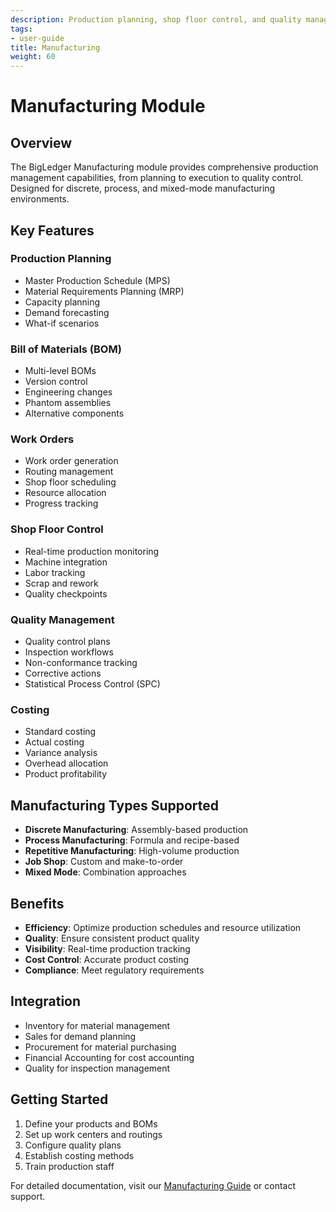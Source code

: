 ```yaml
---
description: Production planning, shop floor control, and quality management
tags:
- user-guide
title: Manufacturing
weight: 60
---
```


# Manufacturing Module

## Overview

The BigLedger Manufacturing module provides comprehensive production management capabilities, from planning to execution to quality control. Designed for discrete, process, and mixed-mode manufacturing environments.

## Key Features

### Production Planning
- Master Production Schedule (MPS)
- Material Requirements Planning (MRP)
- Capacity planning
- Demand forecasting
- What-if scenarios

### Bill of Materials (BOM)
- Multi-level BOMs
- Version control
- Engineering changes
- Phantom assemblies
- Alternative components

### Work Orders
- Work order generation
- Routing management
- Shop floor scheduling
- Resource allocation
- Progress tracking

### Shop Floor Control
- Real-time production monitoring
- Machine integration
- Labor tracking
- Scrap and rework
- Quality checkpoints

### Quality Management
- Quality control plans
- Inspection workflows
- Non-conformance tracking
- Corrective actions
- Statistical Process Control (SPC)

### Costing
- Standard costing
- Actual costing
- Variance analysis
- Overhead allocation
- Product profitability

## Manufacturing Types Supported

- **Discrete Manufacturing**: Assembly-based production
- **Process Manufacturing**: Formula and recipe-based
- **Repetitive Manufacturing**: High-volume production
- **Job Shop**: Custom and make-to-order
- **Mixed Mode**: Combination approaches

## Benefits

- **Efficiency**: Optimize production schedules and resource utilization
- **Quality**: Ensure consistent product quality
- **Visibility**: Real-time production tracking
- **Cost Control**: Accurate product costing
- **Compliance**: Meet regulatory requirements

## Integration

- Inventory for material management
- Sales for demand planning
- Procurement for material purchasing
- Financial Accounting for cost accounting
- Quality for inspection management

## Getting Started

1. Define your products and BOMs
2. Set up work centers and routings
3. Configure quality plans
4. Establish costing methods
5. Train production staff

For detailed documentation, visit our [Manufacturing Guide](/modules/manufacturing/) or contact support.